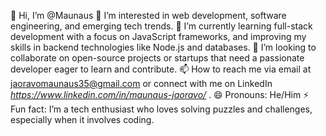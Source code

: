 👋 Hi, I’m @Maunaus 
👀 I’m interested in web development, software engineering, and emerging tech trends. 
🌱 I’m currently learning full-stack development with a focus on JavaScript frameworks, and improving my skills in backend technologies like Node.js and databases. 
💞️ I’m looking to collaborate on open-source projects or startups that need a passionate developer eager to learn and contribute. 
📫 How to reach me via email at jaoravomaunaus35@gmail.com or connect with me on LinkedIn *https://www.linkedin.com/in/maunaus-jaoravo/* . 
😄 Pronouns: He/Him 
⚡ Fun fact: I’m a tech enthusiast who loves solving puzzles and challenges, especially when it involves coding.
